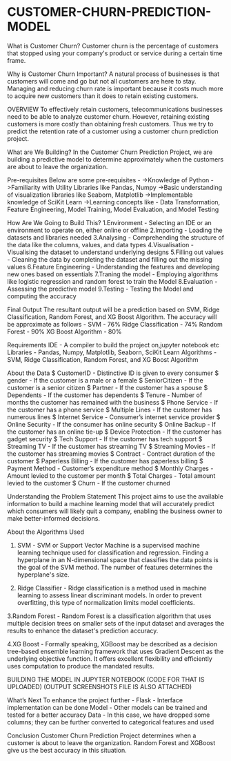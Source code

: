 # CUSTOMER-CHURN-PREDICTION-MODEL

What is Customer Churn? 
Customer churn is the percentage of customers that stopped using your company's product or service during a certain time frame.




Why is Customer Churn Important? 
A natural process of businesses is that customers will come and go but not all customers are here to stay. Managing and reducing churn rate is important because it costs much more to acquire new customers than it does to retain existing customers.




OVERVIEW
To effectively retain customers, telecommunications businesses need to be able to analyze customer churn. However, retaining existing customers is more costly than obtaining fresh customers. Thus we try to predict the retention rate of a customer using a customer churn prediction project.  




What are We Building?
In the Customer Churn Prediction Project, we are building a predictive model to determine approximately when the customers are about to leave the organization.




Pre-requisites
Below are some pre-requisites -
->Knowledge of Python
->Familiarity with Utility Libraries like Pandas, Numpy
->Basic understanding of visualization libraries like Seaborn, Matplotlib
->Implementable knowledge of SciKit Learn
->Learning concepts like - Data Transformation, Feature Engineering, Model Training, Model Evaluation, and Model Testing





How Are We Going to Build This?
1.Environment - Selecting an IDE or an environment to operate on, either online or offline
2.Importing - Loading the datasets and libraries needed
3.Analysing - Comprehending the structure of the data like the columns, values, and data types
4.Visualisation - Visualising the dataset to understand underlying designs
5.Filling out values - Cleaning the data by completing the dataset and filling out the missing values
6.Feature Engineering - Understanding the features and developing new ones based on essentials
7.Traning the model - Employing algorithms like logistic regression and random forest to train the Model
8.Evaluation - Assessing the predictive model
9.Testing - Testing the Model and computing the accuracy




Final Output
The resultant output will be a prediction based on SVM, Ridge Classification, Random Forest, and XG Boost Algorithm.
The accuracy will be approximate as follows -
SVM - 76% Ridge Classification - 74% Random Forest - 90% XG Boost Algorithm - 80%




Requirements
IDE - A compiler to build the project on,jupyter notebook etc
Libraries - Pandas, Numpy, Matplotlib, Seaborn, SciKit Learn
Algorithms - SVM, Ridge Classification, Random Forest, and XG Boost Algorithm




About the Data
$ CustomerID - Distinctive ID is given to every consumer
$ gender - If the customer is a male or a female
$ SeniorCitizen - If the customer is a senior citizen
$ Partner - If the customer has a spouse
$ Dependents - If the customer has dependents
$ Tenure - Number of months the customer has remained with the business
$ Phone Service - If the customer has a phone service
$ Multiple Lines - If the customer has numerous lines
$ Internet Service - Consumer’s internet service provider
$ Online Security - If the consumer has online security
$ Online Backup - If the customer has an online tie-up
$ Device Protection - If the customer has gadget security
$ Tech Support - If the customer has tech support
$ Streaming TV - If the customer has streaming TV
$ Streaming Movies - If the customer has streaming movies
$ Contract - Contract duration of the customer
$ Paperless Billing - If the customer has paperless billing
$ Payment Method - Customer’s expenditure method
$ Monthly Charges - Amount levied to the customer per month
$ Total Charges - Total amount levied to the customer
$ Churn - If the customer churned




Understanding the Problem Statement
This project aims to use the available information to build a machine learning model that will accurately predict which consumers will likely quit a company, enabling the business owner to make better-informed decisions.




About the Algorithms Used

1. SVM - SVM or Support Vector Machine is a supervised machine learning technique used for classification and regression. Finding a hyperplane in an N-dimensional space that classifies the data points is the goal of the SVM method. The number of features determines the hyperplane's size.

2. Ridge Classifier - Ridge classification is a method used in machine learning to assess linear discriminant models. In order to prevent overfitting, this type of normalization limits model coefficients.
   
3.Random Forest - Random Forest is a classification algorithm that uses multiple decision trees on smaller sets of the input dataset and averages the results to enhance the dataset's prediction accuracy.

4.XG Boost - Formally speaking, XGBoost may be described as a decision tree-based ensemble learning framework that uses Gradient Descent as the underlying objective function. It offers excellent flexibility and efficiently uses computation to produce the mandated results.




BUILDING THE MODEL IN JUPYTER NOTEBOOK
(CODE FOR THAT IS UPLOADED)
(OUTPUT SCREENSHOTS FILE IS ALSO ATTACHED)



What’s Next
To enhance the project further -
Flask - Interface implementation can be done
Model - Other models can be trained and tested for a better accuracy
Data - In this case, we have dropped some columns; they can be further converted to categorical features and used




Conclusion
Customer Churn Prediction Project determines when a customer is about to leave the organization.
Random Forest and XGBoost give us the best accuracy in this situation.





